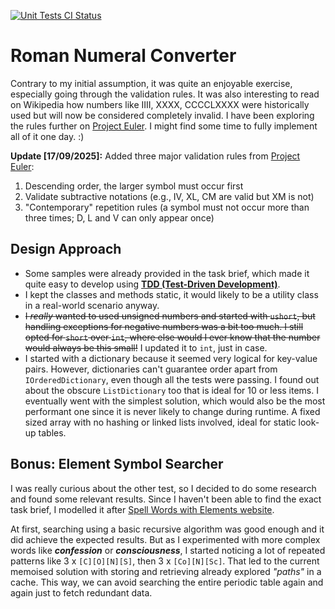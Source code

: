 [![Unit Tests CI Status](https://github.com/Bilal44/numeral-converter/actions/workflows/ci.yml/badge.svg)](https://github.com/Bilal44/numeral-converter/actions/workflows/ci.yml)

# Roman Numeral Converter
Contrary to my initial assumption, it was quite an enjoyable exercise, especially going through the validation rules. It was also interesting to read on Wikipedia how numbers like IIII, XXXX, CCCCLXXXX were historically used but will now be considered completely invalid. I have been exploring the rules further on [Project Euler](https://projecteuler.net/about=roman_numerals). I might find some time to fully implement all of it one day. :)

**Update [17/09/2025]:** Added three major validation rules from [Project Euler](https://projecteuler.net/about=roman_numerals):
1. Descending order, the larger symbol must occur first
2. Validate subtractive notations (e.g., IV, XL, CM are valid but XM is not)
3. "Contemporary" repetition rules (a symbol must not occur more than three times; D, L and V can only appear once)

## Design Approach
- Some samples were already provided in the task brief, which made it quite easy to develop using [**TDD (Test-Driven Development)**](https://martinfowler.com/bliki/TestDrivenDevelopment.html).
- I kept the classes and methods static, it would likely to be a utility class in a real-world scenario anyway.
- ~~I _really_ wanted to used unsigned numbers and started with `ushort`, but handling exceptions for negative numbers was a bit too much. I still opted for `short` over `int`, where else would I ever know that the number would always be this small!~~ I updated it to `int`, just in case.
- I started with a dictionary because it seemed very logical for key-value pairs. However, dictionaries can't guarantee order apart from `IOrderedDictionary`, even though all the tests were passing. I found out about the obscure `ListDictionary` too that is ideal for 10 or less items. I eventually went with the simplest solution, which would also be the most performant one since it is never likely to change during runtime. A fixed sized array with no hashing or linked lists involved, ideal for static look-up tables.

## Bonus: Element Symbol Searcher
I was really curious about the other test, so I decided to do some research and found some relevant results. Since I haven't been able to find the exact task brief, I modelled it after [Spell Words with Elements website](https://periodictable.chemicalaid.com/fun/spell-words-with-elements.php?word=opinion).

At first, searching using a basic recursive algorithm was good enough and it did achieve the expected results. But as I experimented with more complex words like ***confession*** or ***consciousness***, I started noticing a lot of repeated patterns like 3 x `[C][O][N][S]`, then 3 x `[Co][N][Sc]`. That led to the current memoised solution with storing and retrieving already explored _"paths"_ in a cache. This way, we can avoid searching the entire periodic table again and again just to fetch redundant data.